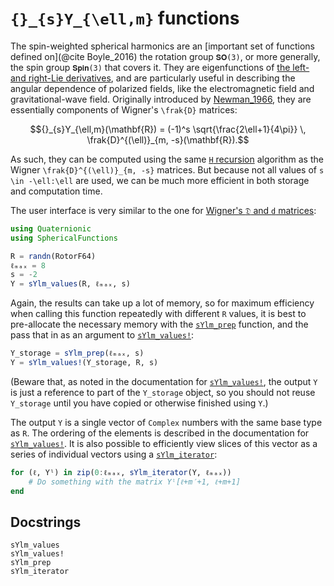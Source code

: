 # ``{}_{s}Y_{\ell,m}`` functions

The spin-weighted spherical harmonics are an [important set of functions defined
on](@cite Boyle_2016) the rotation group ``𝐒𝐎(3)``, or more generally, the
spin group ``𝐒𝐩𝐢𝐧(3)`` that covers it.  They are eigenfunctions of [the
left- and right-Lie derivatives](@ref "Differential operators"), and are
particularly useful in describing the angular dependence of polarized fields,
like the electromagnetic field and gravitational-wave field.  Originally
introduced by [Newman_1966](@citet), they are essentially components of Wigner's
``\frak{D}`` matrices:
```math
{}_{s}Y_{\ell,m}(\mathbf{R})
  = (-1)^s \sqrt{\frac{2\ell+1}{4\pi}} \, \frak{D}^{(\ell)}_{m, -s}(\mathbf{R}).
```
As such, they can be computed using the same [``H`` recursion](@ref "Algorithm
for computing ``H``") algorithm as the Wigner ``\frak{D}^{(\ell)}_{m, -s}``
matrices.  But because not all values of ``s \in -\ell:\ell`` are used, we can
be much more efficient in both storage and computation time.

The user interface is very similar to the one for [Wigner's ``𝔇`` and ``d``
matrices](@ref):
```julia
using Quaternionic
using SphericalFunctions

R = randn(RotorF64)
ℓₘₐₓ = 8
s = -2
Y = sYlm_values(R, ℓₘₐₓ, s)
```
Again, the results can take up a lot of memory, so for maximum efficiency when
calling this function repeatedly with different `R` values, it is best to
pre-allocate the necessary memory with the [`sYlm_prep`](@ref) function, and the
pass that in as an argument to [`sYlm_values!`](@ref):
```julia
Y_storage = sYlm_prep(ℓₘₐₓ, s)
Y = sYlm_values!(Y_storage, R, s)
```
(Beware that, as noted in the documentation for [`sYlm_values!`](@ref), the
output `Y` is just a reference to part of the `Y_storage` object, so you should
not reuse `Y_storage` until you have copied or otherwise finished using `Y`.)

The output `Y` is a single vector of `Complex` numbers with the same base type
as `R`.  The ordering of the elements is described in the documentation for
[`sYlm_values!`](@ref).  It is also possible to efficiently view slices of this
vector as a series of individual vectors using a [`sYlm_iterator`](@ref):
```julia
for (ℓ, Yˡ) in zip(0:ℓₘₐₓ, sYlm_iterator(Y, ℓₘₐₓ))
    # Do something with the matrix Yˡ[ℓ+m′+1, ℓ+m+1]
end
```

## Docstrings

```@docs
sYlm_values
sYlm_values!
sYlm_prep
sYlm_iterator
```
